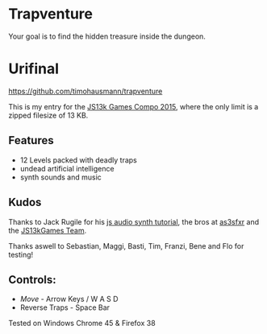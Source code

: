 # Trapventure
Your goal is to find the hidden treasure inside the dungeon.

# Urifinal
https://github.com/timohausmann/trapventure

This is my entry for the [JS13k Games Compo 2015](http://2015.js13kgames.com/), where the only limit is a zipped filesize of 13 KB.

## Features 
* 12 Levels packed with deadly traps 
* undead artificial intelligence
* synth sounds and music

## Kudos
Thanks to Jack Rugile for his [js audio synth tutorial](http://codepen.io/jackrugile/blog/arcade-audio-for-js13k-games), the bros at [as3sfxr](http://www.superflashbros.net/as3sfxr/) and the [JS13kGames Team](http://2015.js13kgames.com/). 

Thanks aswell to Sebastian, Maggi, Basti, Tim, Franzi, Bene and Flo for testing!

## Controls:
* _Move_ - Arrow Keys / W A S D
* Reverse Traps - Space Bar


Tested on Windows Chrome 45 & Firefox 38
